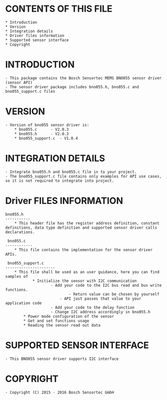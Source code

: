 
CONTENTS OF THIS FILE
=======================
	* Introduction
	* Version
	* Integration details
	* Driver files information
	* Supported sensor interface
	* Copyright


INTRODUCTION
===============
	- This package contains the Bosch Sensortec MEMS BNO055 sensor driver (sensor API)
	- The sensor driver package includes bno055.h, bno055.c and bno055_support.c files

VERSION
=========
	- Version of bno055 sensor driver is:
		* bno055.c 		- V2.0.3
		* bno055.h 		- V2.0.3
		* bno055_support.c 	- V1.0.4

INTEGRATION DETAILS
=====================
	- Integrate bno055.h and bno055.c file in to your project.
	- The bno055_support.c file contains only examples for API use cases, so it is not required to integrate into project.

Driver FILES INFORMATION
===========================
	bno055.h
	-----------
		* This header file has the register address definition, constant definitions, data type definition and supported sensor driver calls declarations.

	 bno055.c
	------------
		* This file contains the implementation for the sensor driver APIs.

	 bno055_support.c
	----------------------
		* This file shall be used as an user guidance, here you can find samples of
    			* Initialize the sensor with I2C communication
        				- Add your code to the I2C bus read and bus write functions.
            					- Return value can be chosen by yourself
           					- API just passes that value to your application code
        				- Add your code to the delay function
        				- Change I2C address accordingly in bno055.h
   			* Power mode configuration of the sensor
   			* Get and set functions usage
			* Reading the sensor read out data

SUPPORTED SENSOR INTERFACE
====================================
	- This BNO055 sensor driver supports I2C interface


COPYRIGHT
===========
	- Copyright (C) 2015 - 2016 Bosch Sensortec GmbH


